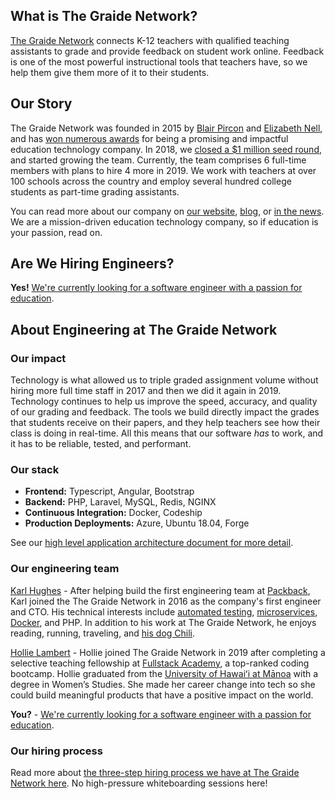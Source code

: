 ## What is The Graide Network?

[The Graide Network](https://www.thegraidenetwork.com/) connects K-12 teachers with qualified teaching assistants to grade and provide feedback on student work online. Feedback is one of the most powerful instructional tools that teachers have, so we help them give them more of it to their students.

## Our Story

The Graide Network was founded in 2015 by [Blair Pircon](https://www.linkedin.com/in/blairmpircon/) and [Elizabeth Nell](https://www.linkedin.com/in/enell/), and has [won numerous awards](https://www.thegraidenetwork.com/awards-recognitions/) for being a promising and impactful education technology company. In 2018, we [closed a $1 million seed round](https://www.thegraidenetwork.com/blog-all/graidenetwork-announces-1-million-seed-round), and started growing the team. Currently, the team comprises 6 full-time members with plans to hire 4 more in 2019. We work with teachers at over 100 schools across the country and employ several hundred college students as part-time grading assistants.

You can read more about our company on [our website](https://www.thegraidenetwork.com/), [blog](https://www.thegraidenetwork.com/blog/), or [in the news](https://www.thegraidenetwork.com/news/). We are a mission-driven education technology company, so if education is your passion, read on. 

## Are We Hiring Engineers?

**Yes!** [We're currently looking for a software engineer with a passion for education](https://github.com/thegraidenetwork/job-openings/blob/master/positions/software-engineer.md).

## About Engineering at The Graide Network

### Our impact

Technology is what allowed us to triple graded assignment volume without hiring more full time staff in 2017 and then we did it again in 2019. Technology continues to help us improve the speed, accuracy, and quality of our grading and feedback. The tools we build directly impact the grades that students receive on their papers, and they help teachers see how their class is doing in real-time. All this means that our software _has_ to work, and it has to be reliable, tested, and performant.

### Our stack

- **Frontend:** Typescript, Angular, Bootstrap
- **Backend:** PHP, Laravel, MySQL, Redis, NGINX
- **Continuous Integration:** Docker, Codeship
- **Production Deployments:** Azure, Ubuntu 18.04, Forge

See our [high level application architecture document for more detail](https://docs.google.com/drawings/d/1gHQoLr_zEwwn1o-pqSG7DSjPj-as58DbDlGBqVM1G7U/edit?usp=sharing).

### Our engineering team

[Karl Hughes](https://www.linkedin.com/in/karllhughes/) - After helping build the first engineering team at [Packback](https://www.packback.co/), Karl joined the The Graide Network in 2016 as the company's first engineer and CTO. His technical interests include [automated testing](https://www.youtube.com/watch?v=NcQryexNKhM), [microservices](https://www.youtube.com/watch?v=Q8iqzB0za6A), [Docker](https://www.karllhughes.com/posts/shiphp-book), and PHP. In addition to his work at The Graide Network, he enjoys reading, running, traveling, and [his dog Chili](https://www.instagram.com/urbanmutt_chilidog/).

[Hollie Lambert](https://www.linkedin.com/in/hollielambert/) - Hollie joined The Graide Network in 2019 after completing a selective teaching fellowship at [Fullstack Academy](https://www.fullstackacademy.com/), a top-ranked coding bootcamp. Hollie graduated from the [University of Hawaiʻi at Mānoa](https://manoa.hawaii.edu/) with a degree in Women’s Studies. She made her career change into tech so she could build meaningful products that have a positive impact on the world.

**You?** - [We're currently looking for a software engineer with a passion for education](https://github.com/thegraidenetwork/job-openings/blob/master/positions/software-engineer.md).

### Our hiring process

Read more about [the three-step hiring process we have at The Graide Network here](https://github.com/thegraidenetwork/job-openings/blob/master/process.md). No high-pressure whiteboarding sessions here!
